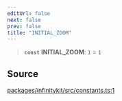```yaml
---
editUrl: false
next: false
prev: false
title: "INITIAL_ZOOM"
---
```


> **`const`** **INITIAL\_ZOOM**: `1` = `1`

## Source

[packages/infinitykit/src/constants.ts:1](https://github.com/nodenogg-in/alpha-p2p/blob/aa60360/packages/infinitykit/src/constants.ts#L1)
